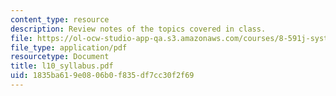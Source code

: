 ```yaml
---
content_type: resource
description: Review notes of the topics covered in class.
file: https://ol-ocw-studio-app-qa.s3.amazonaws.com/courses/8-591j-systems-biology-fall-2004/1835ba619e0806b0f835df7cc30f2f69_l10_syllabus.pdf
file_type: application/pdf
resourcetype: Document
title: l10_syllabus.pdf
uid: 1835ba61-9e08-06b0-f835-df7cc30f2f69
---
```

